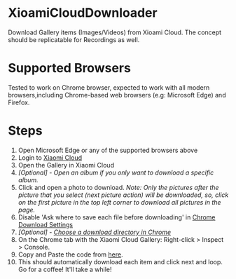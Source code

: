 # XioamiCloudDownloader
Download Gallery items (Images/Videos) from Xioami Cloud. The concept should be replicatable for Recordings as well.

# Supported Browsers
Tested to work on Chrome browser, expected to work with all modern browsers,including Chrome-based web browsers (e.g: Microsoft Edge) and Firefox.

# Steps
1. Open Microsoft Edge or any of the supported browsers above
2. Login to [Xiaomi Cloud](https://i.mi.com/)
3. Open the Gallery in Xiaomi Cloud
4. *[Optional] - Open an album if you only want to download a specific album.*
5. Click and open a photo to download.
*Note: Only the pictures after the picture that you select (next picture action) will be downloaded, so, click on the first picture in the top left corner to download all pictures in the page.*
6. Disable 'Ask where to save each file before downloading' in [Chrome Download Settings](chrome://settings/downloads)
7. *[Optional] - [Choose a download directory in Chrome](chrome://settings/downloads)*
8. On the Chrome tab with the Xiaomi Cloud Gallery: Right-click > Inspect > Console.
9. Copy and Paste the code from [here](https://raw.githubusercontent.com/haneef95/XioamiCloudDownloader/master/miGalleryDownloader.js).
10. This should automatically download each item and click next and loop. Go for a coffee! It'll take a while!